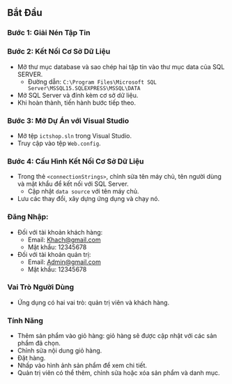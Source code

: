 ## **Bắt Đầu**

### **Bước 1: Giải Nén Tập Tin**

### **Bước 2: Kết Nối Cơ Sở Dữ Liệu**
- Mở thư mục database và sao chép hai tập tin vào thư mục data của SQL SERVER.
   - Đường dẫn: `C:\Program Files\Microsoft SQL Server\MSSQL15.SQLEXPRESS\MSSQL\DATA`
- Mở SQL Server và đính kèm cơ sở dữ liệu.
- Khi hoàn thành, tiến hành bước tiếp theo.

### **Bước 3: Mở Dự Án với Visual Studio**
- Mở tệp `ictshop.sln` trong Visual Studio.
- Truy cập vào tệp `Web.config`.

### **Bước 4: Cấu Hình Kết Nối Cơ Sở Dữ Liệu**
- Trong thẻ `<connectionStrings>`, chỉnh sửa tên máy chủ, tên người dùng và mật khẩu để kết nối với SQL Server.
   - Cập nhật `data source` với tên máy chủ.
- Lưu các thay đổi, xây dựng ứng dụng và chạy nó.

### **Đăng Nhập:**
- Đối với tài khoản khách hàng:
   - Email: Khach@gmail.com
   - Mật khẩu: 12345678
- Đối với tài khoản quản trị:
   - Email: Admin@gmail.com
   - Mật khẩu: 12345678

### **Vai Trò Người Dùng**
- Ứng dụng có hai vai trò: quản trị viên và khách hàng.

### **Tính Năng**
- Thêm sản phẩm vào giỏ hàng: giỏ hàng sẽ được cập nhật với các sản phẩm đã chọn.
- Chỉnh sửa nội dung giỏ hàng.
- Đặt hàng.
- Nhấp vào hình ảnh sản phẩm để xem chi tiết.
- Quản trị viên có thể thêm, chỉnh sửa hoặc xóa sản phẩm và danh mục.
